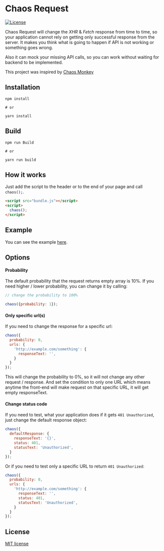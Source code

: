 # Chaos Request

[![License](https://img.shields.io/badge/License-MIT-blue.svg?maxAge=2592000)](https://github.com/juffalow/chaos-request/blob/master/LICENSE)

Chaos Request will change the *XHR* & *Fetch* response from time to time, so your application
cannot rely on getting only successful response from the server. It makes you
think what is going to happen if API is not working or something goes wrong.

Also it can mock your missing API calls, so you can work without waiting for backend to be implemented.

This project was inspired by [Chaos Monkey](https://github.com/Netflix/chaosmonkey)

## Installation

```shell
npm install

# or

yarn install
```

## Build

```shell
npm run Build

# or

yarn run build
```

## How it works

Just add the script to the header or to the end of your page and call `chaos();`.

```html
<script src="bundle.js"></script>
<script>
  chaos();
</script>
```

## Example

You can see the example [here](./test/index.html).

## Options

#### Probability

The default probability that the request returns empty array is 10%. If you
need higher / lower probability, you can change it by calling:

```javascript
// change the probability to 100%

chaos({probability: 1});
```

#### Only specific url(s)

If you need to change the response for a specific url:

```javascript
chaos({
  probability: 0,
  urls: {
    'http://example.com/something': {
      responseText: '',
    }
  }
});
```

This will change the probability to 0%, so it will not change any other request / response.
And set the condition to only one URL which means anytime the front-end will make request on that specific
URL, it will get empty responseText.

#### Change status code

If you need to test, what your application does if it gets `401 Unauthorized`, just change the default response object:

```javascript
chaos({
  defaultResponse: {
    responseText: '{}',
    status: 401,
    statusText: 'Unauthorized',
  }
});
```

Or if you need to test only a specific URL to return `401 Unauthorized`:

```javascript
chaos({
  probability: 0,
  urls: {
    'http://example.com/something': {
      responseText: '',
      status: 401,
      statusText: 'Unauthorized',
    }
  }
});
```

## License

[MIT license](./LICENSE)

